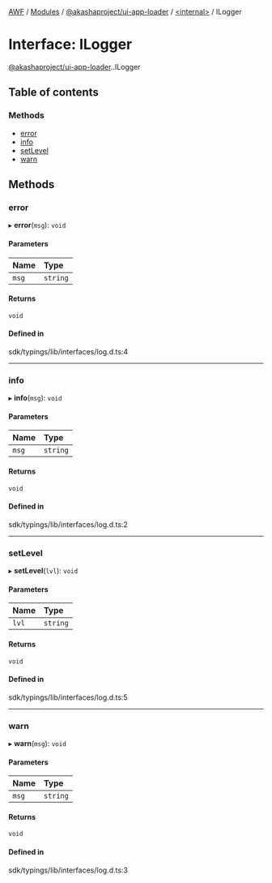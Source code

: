 [AWF](../README.md) / [Modules](../modules.md) / [@akashaproject/ui-app-loader](../modules/akashaproject_ui_app_loader.md) / [<internal\>](../modules/akashaproject_ui_app_loader._internal_.md) / ILogger

# Interface: ILogger

[@akashaproject/ui-app-loader](../modules/akashaproject_ui_app_loader.md).[<internal>](../modules/akashaproject_ui_app_loader._internal_.md).ILogger

## Table of contents

### Methods

- [error](akashaproject_ui_app_loader._internal_.ILogger.md#error)
- [info](akashaproject_ui_app_loader._internal_.ILogger.md#info)
- [setLevel](akashaproject_ui_app_loader._internal_.ILogger.md#setlevel)
- [warn](akashaproject_ui_app_loader._internal_.ILogger.md#warn)

## Methods

### error

▸ **error**(`msg`): `void`

#### Parameters

| Name | Type |
| :------ | :------ |
| `msg` | `string` |

#### Returns

`void`

#### Defined in

sdk/typings/lib/interfaces/log.d.ts:4

___

### info

▸ **info**(`msg`): `void`

#### Parameters

| Name | Type |
| :------ | :------ |
| `msg` | `string` |

#### Returns

`void`

#### Defined in

sdk/typings/lib/interfaces/log.d.ts:2

___

### setLevel

▸ **setLevel**(`lvl`): `void`

#### Parameters

| Name | Type |
| :------ | :------ |
| `lvl` | `string` |

#### Returns

`void`

#### Defined in

sdk/typings/lib/interfaces/log.d.ts:5

___

### warn

▸ **warn**(`msg`): `void`

#### Parameters

| Name | Type |
| :------ | :------ |
| `msg` | `string` |

#### Returns

`void`

#### Defined in

sdk/typings/lib/interfaces/log.d.ts:3
